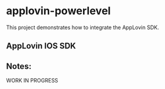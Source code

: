 # applovin-powerlevel

This project demonstrates how to integrate the AppLovin SDK.


## AppLovin IOS SDK


## Notes:


WORK IN PROGRESS
